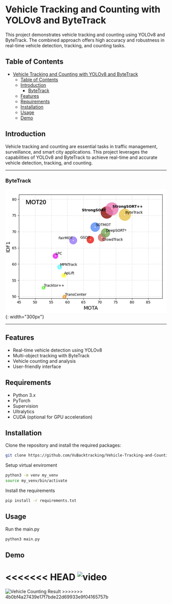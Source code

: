 # Vehicle Tracking and Counting with YOLOv8 and ByteTrack

This project demonstrates vehicle tracking and counting using YOLOv8 and ByteTrack. The combined approach offers high accuracy and robustness in real-time vehicle detection, tracking, and counting tasks.

## Table of Contents
- [Vehicle Tracking and Counting with YOLOv8 and ByteTrack](#vehicle-tracking-and-counting-with-yolov8-and-bytetrack)
  - [Table of Contents](#table-of-contents)
  - [Introduction](#introduction)
    - [ByteTrack](#bytetrack)
  - [Features](#features)
  - [Requirements](#requirements)
  - [Installation](#installation)
  - [Usage](#usage)
  - [Demo](#demo)

## Introduction

Vehicle tracking and counting are essential tasks in traffic management, surveillance, and smart city applications. This project leverages the capabilities of YOLOv8 and ByteTrack to achieve real-time and accurate vehicle detection, tracking, and counting.

---

### ByteTrack
![ByteTrack](assets/img/mot20-track.png){: width="300px"}

---

## Features

- Real-time vehicle detection using YOLOv8
- Multi-object tracking with ByteTrack
- Vehicle counting and analysis
- User-friendly interface

## Requirements

- Python 3.x
- PyTorch
- Supervision
- Ultralytics
- CUDA (optional for GPU acceleration)

## Installation

Clone the repository and install the required packages:

```bash
git clone https://github.com/VuBacktracking/Vehicle-Tracking-and-Counting-Using-YOLO-ByteTrack.git
```

Setup virtual enviroment
```bash
python3 -m venv my_venv
source my_venv/bin/activate
```

Install the requirements
```bash
pip install -r requirements.txt
```

## Usage
Run the main.py
```bash
python3 main.py
```
## Demo
<<<<<<< HEAD
![video](https://github.com/VuBacktracking/Vehicle-Tracking-and-Counting-Using-YOLO-ByteTrack/tree/main/assets/video)
=======
<img width="1399" alt="Vehicle Counting Result" src="https://github.com/VuBacktracking/yolo-bytetrack-vehicle-tracking/raw/main/assets/video/vehicle-counting-result.mp4">
>>>>>>> 4b0bf4a27439e17f7bde22d69933e9f04165757b
